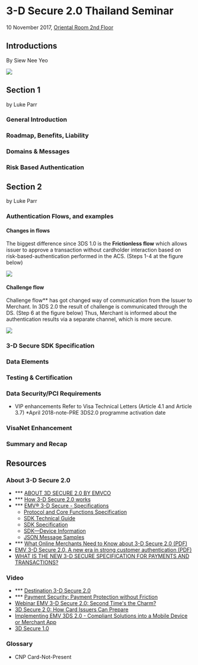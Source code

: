 # 3-D Secure 2.0 Thailand Seminar

10 November 2017, [Oriental Room 2nd Floor](https://goo.gl/maps/BscwtYrbw7r)

## Introductions

By  Siew Nee Yeo

![](https://raw.githubusercontent.com/junlapong/junlapong.github.io/master/notes/media/3ds-2.0.png)

## Section 1

by  Luke Parr

### General Introduction

### Roadmap, Benefits, Liability

### Domains & Messages

### Risk Based Authentication

## Section 2

by  Luke Parr

### Authentication Flows, and examples

#### Changes in flows

The biggest difference since 3DS 1.0 is the **Frictionless flow** which allows issuer to approve a transaction without cardholder interaction based on risk-based-authentication performed in the ACS. (Steps 1-4 at the figure below)

![](http://www.modirum.com/files/2017/05/3ds20.png)

#### Challenge flow

Challenge flow** has got changed way of communication from the Issuer to Merchant. In 3DS 2.0 the result of challenge is communicated through the DS. (Step 6 at the figure below) Thus, Merchant is informed about the authentication results via a separate channel, which is more secure.

![](http://www.modirum.com/files/2017/05/3ds20-challenge.png)

### 3-D Secure SDK Specification

### Data Elements

### Testing & Certification

### Data Security/PCI Requirements

- VIP enhancements
  Refer to Visa Technical Letters (Article 4.1 and Article 3.7) *April 2018-note-PRE 3DS2.0 programme activation date

### VisaNet Enhancement

### Summary and Recap

## Resources

### About 3-D Secure 2.0
- *** [ABOUT 3D SECURE 2.0 BY EMVCO](https://www.gpayments.com/about/3d-secure-2.0)
- *** [How 3-D Secure 2.0 works](http://www.modirum.com/3dsecure/)
- *** [EMV® 3-D Secure - Specifications](https://www.emvco.com/emv-technologies/3d-secure/)
  - [Protocol and Core Functions Specification](https://www.emvco.com/wp-content/plugins/pmpro-customizations/oy-getfile.php?u=/wp-content/uploads/documents/EMVCo_3DS_Spec_210_1017.pdf)
  - [SDK Technical Guide](https://www.emvco.com/wp-content/uploads/documents/EMVCo_3DS_SdkTechGuide-2.1.0_1026.pdf)
  - [SDK Specification](https://www.emvco.com/wp-content/plugins/pmpro-customizations/oy-getfile.php?u=/wp-content/uploads/documents/EMVCo_3DS_SdkSpec_210_1017.pdf)
  - [SDK—Device Information](https://www.emvco.com/wp-content/plugins/pmpro-customizations/oy-getfile.php?u=/wp-content/uploads/documents/EMVCo_3DS_SDKDeviceInfo_210_1017.pdf)
  - [JSON Message Samples](https://www.emvco.com/wp-content/uploads/documents/EMVCo_3DS_Json_210_1026.pdf)
- *** [What Online Merchants Need to Know about 3-D Secure 2.0 (PDF)](https://goo.gl/yZLaqc)
- [EMV 3-D Secure 2.0, A new era in strong customer authentication \(PDF\)](https://worldline.com/content/dam/worldline/documents/publications/brochures/briefing-3dsecure-2p-en-ld.pdf)
- [WHAT IS THE NEW 3-D SECURE SPECIFICATION FOR PAYMENTS AND TRANSACTIONS?](https://goo.gl/xbjCDs)


### Video
- *** [Destination 3-D Secure 2.0](https://youtu.be/P_C2JzbRaI8)
- *** [Payment Security: Payment Protection without Friction](https://youtu.be/PpBCNFOoXEk)
- [Webinar EMV 3-D Secure 2.0: Second Time's the Charm?](https://youtu.be/B9ReYBC3p2k)
- [3D Secure 2 0: How Card Issuers Can Prepare](https://youtu.be/5H-nQfVmZUU)
- [Implementing EMV 3DS 2.0 - Compliant Solutions into a Mobile Device or Merchant App](https://youtu.be/S3YTLTJGisw)
- [3D Secure 1.0](https://youtu.be/B9ReYBC3p2k)


### Glossary

- CNP Card-Not-Present